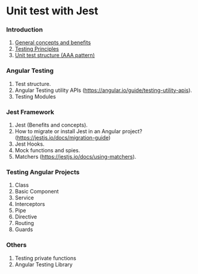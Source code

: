 # Unit test with Jest
### Introduction
  1. [General concepts and benefits](./introduction.md#general-concept-and-benefits)
  2. [Testing Principles](./introduction.md#principless)
  3. [Unit test structure (AAA pattern)](./introduction.md#unit-test-structure-aaa-pattern)
### Angular Testing
  1. Test structure.
  2. Angular Testing utility APIs (https://angular.io/guide/testing-utility-apis).
  3. Testing Modules
### Jest Framework
  1. Jest (Benefits and concepts).
  2. How to migrate or install Jest in an Angular project? (https://jestjs.io/docs/migration-guide)
  3. Jest Hooks.
  4. Mock functions and spies.
  5. Matchers (https://jestjs.io/docs/using-matchers).
### Testing Angular Projects
  1. Class
  2. Basic Component
  3. Service
  4. Interceptors
  5. Pipe
  6. Directive
  7. Routing
  8. Guards
### Others
  1. Testing private functions
  2. Angular Testing Library